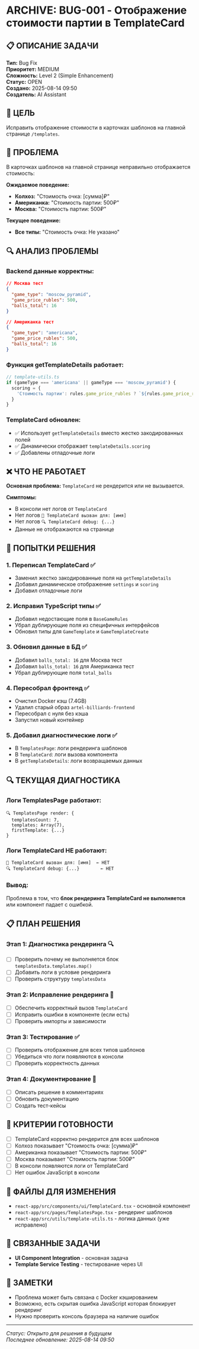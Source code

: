 # ARCHIVE: BUG-001 - Отображение стоимости партии в TemplateCard

## 📋 **ОПИСАНИЕ ЗАДАЧИ**
**Тип:** Bug Fix  
**Приоритет:** MEDIUM  
**Сложность:** Level 2 (Simple Enhancement)  
**Статус:** OPEN  
**Создано:** 2025-08-14 09:50  
**Создатель:** AI Assistant  

## 🎯 **ЦЕЛЬ**
Исправить отображение стоимости в карточках шаблонов на главной странице `/templates`.

## 🐛 **ПРОБЛЕМА**
В карточках шаблонов на главной странице неправильно отображается стоимость:

**Ожидаемое поведение:**
- **Колхоз:** "Стоимость очка: [сумма]₽"
- **Американка:** "Стоимость партии: 500₽"  
- **Москва:** "Стоимость партии: 500₽"

**Текущее поведение:**
- **Все типы:** "Стоимость очка: Не указано"

## 🔍 **АНАЛИЗ ПРОБЛЕМЫ**

### **Backend данные корректны:**
```json
// Москва тест
{
  "game_type": "moscow_pyramid",
  "game_price_rubles": 500,
  "balls_total": 16
}

// Американка тест  
{
  "game_type": "americana",
  "game_price_rubles": 500,
  "balls_total": 16
}
```

### **Функция getTemplateDetails работает:**
```typescript
// template-utils.ts
if (gameType === 'americana' || gameType === 'moscow_pyramid') {
  scoring = {
    'Стоимость партии': rules.game_price_rubles ? `${rules.game_price_rubles}₽` : '500₽'
  }
}
```

### **TemplateCard обновлен:**
- ✅ Использует `getTemplateDetails` вместо жестко закодированных полей
- ✅ Динамически отображает `templateDetails.scoring`
- ✅ Добавлены отладочные логи

## ❌ **ЧТО НЕ РАБОТАЕТ**
**Основная проблема:** `TemplateCard` не рендерится или не вызывается.

**Симптомы:**
- В консоли нет логов от `TemplateCard`
- Нет логов `🚀 TemplateCard вызван для: [имя]`
- Нет логов `🔍 TemplateCard debug: {...}`
- Данные не отображаются на странице

## 🔧 **ПОПЫТКИ РЕШЕНИЯ**

### **1. Переписал TemplateCard** ✅
- Заменил жестко закодированные поля на `getTemplateDetails`
- Добавил динамическое отображение `settings` и `scoring`
- Добавил отладочные логи

### **2. Исправил TypeScript типы** ✅
- Добавил недостающие поля в `BaseGameRules`
- Убрал дублирующие поля из специфичных интерфейсов
- Обновил типы для `GameTemplate` и `GameTemplateCreate`

### **3. Обновил данные в БД** ✅
- Добавил `balls_total: 16` для Москва тест
- Добавил `balls_total: 16` для Американка тест
- Убрал дублирующие поля `total_balls`

### **4. Пересобрал фронтенд** ✅
- Очистил Docker кэш (7.4GB)
- Удалил старый образ `artel-billiards-frontend`
- Пересобрал с нуля без кэша
- Запустил новый контейнер

### **5. Добавил диагностические логи** ✅
- В `TemplatesPage`: логи рендеринга шаблонов
- В `TemplateCard`: логи вызова компонента
- В `getTemplateDetails`: логи возвращаемых данных

## 🔍 **ТЕКУЩАЯ ДИАГНОСТИКА**

### **Логи TemplatesPage работают:**
```
🔍 TemplatesPage render: {
  templatesCount: 7,
  templates: Array(7),
  firstTemplate: {...}
}
```

### **Логи TemplateCard НЕ работают:**
```
🚀 TemplateCard вызван для: [имя]  ← НЕТ
🔍 TemplateCard debug: {...}        ← НЕТ
```

### **Вывод:**
Проблема в том, что **блок рендеринга TemplateCard не выполняется** или компонент падает с ошибкой.

## 📋 **ПЛАН РЕШЕНИЯ**

### **Этап 1: Диагностика рендеринга** 🔍
- [ ] Проверить почему не выполняется блок `templatesData.templates.map()`
- [ ] Добавить логи в условие рендеринга
- [ ] Проверить структуру `templatesData`

### **Этап 2: Исправление рендеринга** 🔧
- [ ] Обеспечить корректный вызов `TemplateCard`
- [ ] Исправить ошибки в компоненте (если есть)
- [ ] Проверить импорты и зависимости

### **Этап 3: Тестирование** ✅
- [ ] Проверить отображение для всех типов шаблонов
- [ ] Убедиться что логи появляются в консоли
- [ ] Проверить корректность данных

### **Этап 4: Документирование** 📝
- [ ] Описать решение в комментариях
- [ ] Обновить документацию
- [ ] Создать тест-кейсы

## 🎯 **КРИТЕРИИ ГОТОВНОСТИ**
- [ ] TemplateCard корректно рендерится для всех шаблонов
- [ ] Колхоз показывает "Стоимость очка: [сумма]₽"
- [ ] Американка показывает "Стоимость партии: 500₽"
- [ ] Москва показывает "Стоимость партии: 500₽"
- [ ] В консоли появляются логи от TemplateCard
- [ ] Нет ошибок JavaScript в консоли

## 📁 **ФАЙЛЫ ДЛЯ ИЗМЕНЕНИЯ**
- `react-app/src/components/ui/TemplateCard.tsx` - основной компонент
- `react-app/src/pages/TemplatesPage.tsx` - рендеринг шаблонов
- `react-app/src/utils/template-utils.ts` - логика данных (уже исправлено)

## 🔗 **СВЯЗАННЫЕ ЗАДАЧИ**
- **UI Component Integration** - основная задача
- **Template Service Testing** - тестирование через UI

## 📝 **ЗАМЕТКИ**
- Проблема может быть связана с Docker кэшированием
- Возможно, есть скрытая ошибка JavaScript которая блокирует рендеринг
- Нужно проверить консоль браузера на наличие ошибок

---
*Статус: Открыто для решения в будущем*  
*Последнее обновление: 2025-08-14 09:50*
